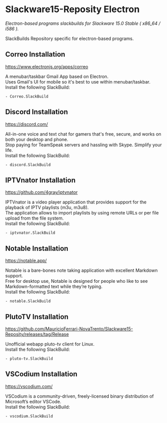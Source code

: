 # Slackware15-Reposity Electron
*Electron-based programs slackbuilds for Slackware 15.0 Stable ( x86_64 / i586 ).*

SlackBuilds Repository specific for electron-based programs.

## Correo Installation

https://www.electronjs.org/apps/correo

A menubar/taskbar Gmail App based on Electron.<br/>
Uses Gmail's UI for mobile so it's best to use within menubar/taskbar.<br/>
Install the following SlackBuild:
```
- Correo.SlackBuild
```

## Discord Installation

https://discord.com/

All-in-one voice and text chat for gamers that's free, secure, and works on both your desktop and phone.<br/>
Stop paying for TeamSpeak servers and hassling with Skype. Simplify your life.<br/>
Install the following SlackBuild:
```
- discord.SlackBuild
```

## IPTVnator Installation

https://github.com/4gray/iptvnator

IPTVnator is a video player application that provides support for the playback of IPTV playlists (m3u, m3u8).<br/>
The application allows to import playlists by using remote URLs or per file upload from the file system.<br/>
Install the following SlackBuild:
```
- iptvnator.SlackBuild
```

## Notable Installation

https://notable.app/

Notable is a bare-bones note taking application with excellent Markdown support. <br/>
Free for desktop use, Notable is designed for people who like to see Markdown-formatted text while they’re typing.<br/>
Install the following SlackBuild:
```
- notable.SlackBuild
```

## PlutoTV Installation

https://github.com/MauricioFerrari-NovaTrento/Slackware15-Reposity/releases/tag/Release

Unofficial webapp pluto-tv client for Linux. <br/>
Install the following SlackBuild:
```
- pluto-tv.SlackBuild
```

## VSCodium Installation

https://vscodium.com/

VSCodium is a community-driven, freely-licensed binary distribution of Microsoft’s editor VSCode. <br/>
Install the following SlackBuild:
```
- vscodium.SlackBuild
```
